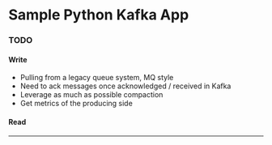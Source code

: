 # Sample Python Kafka App

### TODO

#### Write

* Pulling from a legacy queue system, MQ style
* Need to ack messages once acknowledged / received in Kafka
* Leverage as much as possible compaction
* Get metrics of the producing side

#### Read

***